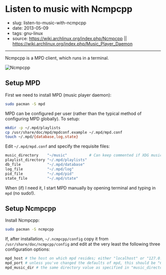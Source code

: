 # Listen to music with Ncmpcpp

- slug: listen-to-music-with-ncmpcpp
- date: 2013-05-09
- tags: gnu-linux
- source: https://wiki.archlinux.org/index.php/Ncmpcpp || https://wiki.archlinux.org/index.php/Music_Player_Daemon

-----------------

Ncmpcpp is a MPD client, which runs in a terminal.

![Ncmpcpp](/media/listen-to-music-with-ncmpcpp.png)

## Setup MPD

First we need to install MPD (music player daemon):

````bash
sudo pacman -S mpd
````

MPD can be configured per user (rather than the typical method of configuring MPD globally). To setup:

````bash
mkdir -p ~/.mpd/playlists
cp /usr/share/doc/mpd/mpdconf.example ~/.mpd/mpd.conf
touch ~/.mpd/{database,log,state}
````

Edit `~/.mpd/mpd.conf` and specify the requisite files:

````bash
music_directory    "~/music"          # Can keep commented if XDG music dir.
playlist_directory "~/.mpd/playlists"
db_file            "~/.mpd/database"
log_file           "~/.mpd/log"
pid_file           "~/.mpd/pid"
state_file         "~/.mpd/state"
````

When (if) I need it, I start MPD manually by opening terminal and typing in `mpd` (no sudo!).

## Setup Ncmpcpp

Install Ncmpcpp:

````bash
sudo pacman -S ncmpcpp
````

If, after installation, `~/.ncmpcpp/config` copy it from `/usr/share/doc/ncmpcpp/config` and edit at the very least the following three configuration options:

````bash
mpd_host # the host on which mpd resides; either "localhost" or "127.0.0.1" if on the same machine
mpd_port # unless you've changed the defaults of mpd, this should be "6600"
mpd_music_dir # the same directory value as specified in "music_directory" in mpd.conf
````